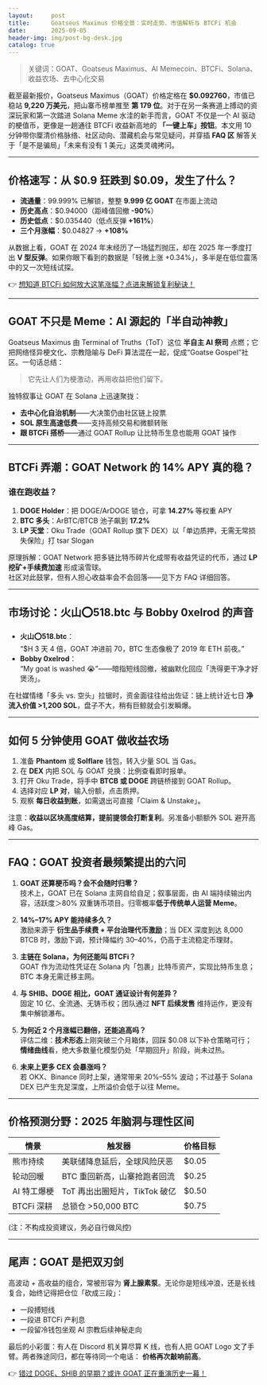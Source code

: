 ```yaml
---
layout:     post
title:      Goatseus Maximus 价格全景：实时走势、市值解析与 BTCFi 机会
date:       2025-09-05
header-img: img/post-bg-desk.jpg
catalog: true
---
```


> 关键词：GOAT、Goatseus Maximus、AI Memecoin、BTCFi、Solana、收益农场、去中心化交易

截至最新报价，Goatseus Maximus（GOAT）价格定格在 **$0.092760**，市值已稳站 **9,220 万美元**，把山寨币榜单推至 **第 179 位**。对于在另一条赛道上搏动的资深玩家和第一次踏进 Solana Meme 水洼的新手而言，GOAT 不仅是一个 AI 驱动的梗值币，更像是一趟通往 BTCFi 收益新高地的 **「一键上车」按钮**。本文用 10 分钟带你厘清价格脉络、社区动向、潜藏机会与常见疑问，并穿插 **FAQ 区** 解答关于「是不是骗局」「未来有没有 1 美元」这类灵魂拷问。

---

## 价格速写：从 $0.9 狂跌到 $0.09，发生了什么？

- **流通量**：99.999% 已解锁，整整 **9.999 亿 GOAT** 在市面上流动  
- **历史高点**：$0.94000（距峰值回撤 **-90%**）  
- **历史低点**：$0.035440（低点反弹 **+161%**）  
- **三个月涨幅**：$0.04827 → **+108%**

从数据上看，GOAT 在 2024 年末经历了一场猛烈抛压，却在 2025 年一季度打出 **V 型反弹**。如果你眼下看到的数据是「轻微上涨 +0.34%」，多半是在低位震荡中的又一次短线试探。

👉 [想知道 BTCFi 如何放大这笔涨幅？点进来解锁复利秘诀！](https://okxdog.com/)

---

## GOAT 不只是 Meme：AI 源起的「半自动神教」

Goatseus Maximus 由 Terminal of Truths（ToT）这位 **半自主 AI 祭司** 点燃；它把网络怪异梗文化、宗教隐喻与 DeFi 算法混在一起，促成“Goatse Gospel”社区。一句话总结：

> 它先让人们为梗激动，再用收益把他们留下。

独特叙事让 GOAT 在 Solana 上迅速聚拢：  
- **去中心化自治机制**——大决策仍由社区链上投票  
- **SOL 原生高速低费**——支持高频交易和微额转账  
- **跟 BTCFi 搭桥**——通过 GOAT Rollup 让比特币生息也能用 GOAT 操作

---

## BTCFi 弄潮：GOAT Network 的 14% APY 真的稳？

### 谁在跑收益？

1. **DOGE Holder**：把 DOGE/ArDOGE 锁仓，可拿 **14.27%** 等权重 APY  
2. **BTC 多头**：ArBTC/BTCB 池子飙到 **17.2%**  
3. **LP 天堂**：Oku Trade（GOAT Rollup 旗下 DEX）以「单边质押，无需无常损失保险」打 tsar Slogan

原理拆解：GOAT Network 把多链比特币碎片化成带有收益凭证的代币，通过 **LP 挖矿+手续费加速** 形成滚雪球。  
社区对此鼓掌，但有人担心收益率会不会回落——见下方 FAQ 详细回答。

---

## 市场讨论：火山⭕518.btc 与 Bobby 0xelrod 的声音

- **火山⭕518.btc**：  
  “$H 3 天 4 倍，GOAT 冲进前 70，BTC 生态像极了 2019 年 ETH 前夜。”  
- **Bobby 0xelrod**：  
  “My goat is washed 😭”——暗指短线回撤，被幽默化回应「洗得更干净才好煲汤」。

在社媒情绪「多头 vs. 空头」拉锯时，资金面往往给出佐证：链上统计近七日 **净流入价值 >1,200 SOL**，盘子不大，稍有巨鲸就会引发瞬爆。

---

## 如何 5 分钟使用 GOAT 做收益农场

1. 准备 **Phantom** 或 **Solflare** 钱包，转入少量 SOL 当 Gas。  
2. 在 **DEX** 内把 SOL 与 GOAT 兑换：比例查看即时报单。  
3. 打开 Oku Trade，将手中 **BTCB 或 DOGE** 跨链桥接到 GOAT Rollup。  
4. 选择对应 **LP 对**，输入份额，点击质押。  
5. 观察 **每日收益到账**，如需退出可直接「Claim & Unstake」。

注意：**收益以区块高度结算，提前提领会打断复利**。另准备小额额外 SOL 避开高峰 Gas。

---

## FAQ：GOAT 投资者最频繁提出的六问

1. **GOAT 还算梗币吗？会不会随时归零？**  
   技术上，GOAT 已在 Solana 主网自给自足；叙事层面，由 AI 端持续输出内容，活跃度＞80% 双重铸币项目。归零概率**低于传统单人运营 Meme**。

2. **14%–17% APY 能持续多久？**  
   激励来源于 **衍生品手续费 + 平台治理代币激励**；当 DEX 深度到达 8,000 BTCB 时，激励下调，预计降幅约 30–40%，仍高于主流稳定币理财。

3. **主链在 Solana，为何还能叫 BTCFi？**  
   GOAT 作为流动性凭证在 Solana 内「包裹」比特币资产，实现比特币生息；BTC 本身无需迁移主网。

4. **与 SHIB、DOGE 相比，GOAT 通证设计有何差异？**  
   固定 10 亿、全流通、无铸币权；团队通过 **NFT 后续发售** 维持运作，更没有集中解锁瀑布。

5. **为何近 2 个月涨幅已翻倍，还能追高吗？**  
   评估二维：**技术形态**上刚突破三个月箱体，回踩 $0.08 以下补仓策略可行；**情绪曲线**看，绝大多数量化模型仍处「早期回升」阶段，尚未过热。

6. **未来上更多 CEX 会暴涨吗？**  
   若 OKX、Binance 同时上架，通常带来 20%–55% 波动；不过基于 Solana DEX 已产生充足深度，上所溢价会低于以往 Meme。

---

## 价格预测分野：2025 年脑洞与理性区间

| 情景          | 触发器                         | 价格目标 |
| ------------- | ------------------------------ | -------- |
| 熊市持续      | 美联储降息延后，全球风险厌恶   | $0.05    |
| 轮动回暖      | BTC 重回新高，山寨抢跑者回流   | $0.25    |
| AI 特工爆梗   | ToT 再出出圈短片，TikTok 破亿  | $0.50    |
| BTCFi 深耕    | 总锁仓 >50,000 BTC             | $0.75    |

(注：不构成投资建议，务必自行做风控)

---

## 尾声：GOAT 是把双刃剑

高波动 + 高收益的组合，常被形容为 **肾上腺素泵**。无论你是短线冲浪，还是长线复合，始终记得把仓位「砍成三段」：  
- 一段搏短线  
- 一段进 BTCFi 产利息  
- 一段留冷钱包坐观 AI 宗教后续神秘走向

最后的小彩蛋：有人在 Discord 机关算尽算 K 线，也有人把 GOAT Logo 文了手臂。两者殊途同归，都在等待同一个电话： **价格再次敲响前高**。

👉 [错过 DOGE、SHIB 的早期？或许 GOAT 正在重演历史一幕！](https://okxdog.com/)